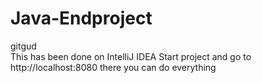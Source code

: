 # Java-Endproject
gitgud  
This has been done on IntelliJ IDEA
Start project and go to http://localhost:8080   there you can do everything  
